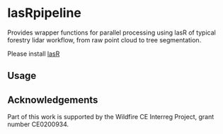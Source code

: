 # lasRpipeline
Provides wrapper functions for parallel processing using lasR
of typical forestry lidar workflow, 
from raw point cloud to tree segmentation.

Please install  [lasR](https://github.com/r-lidar/lasR)


## Usage

## Acknowledgements

Part of this work is supported by the Wildfire CE Interreg Project, 
grant number CE0200934.
